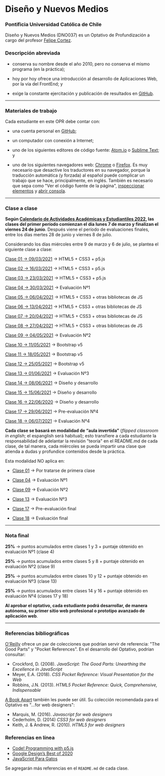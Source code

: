 # Diseño y Nuevos Medios

### Pontificia Universidad Católica de Chile

Diseño y Nuevos Medios (DNO037) es un Optativo de Profundización a cargo del profesor [Felipe Cortez](https://faco.cl/).

### Descripción abreviada

- conserva su nombre desde el año 2010, pero no conserva el mismo programa (en la práctica);

- hoy por hoy ofrece una introducción al desarrollo de Aplicaciones Web, por la vía del FrontEnd; y

- exige la constante ejercitación y publicación de resultados en [GitHub](https://github.com/).

- - - - - - - - - -

### Materiales de trabajo

Cada estudiante en este OPR debe contar con:

- una cuenta personal en [GitHub](https://github.com/join);

- un computador con conexión a Internet;

- uno de los siguientes editores de código fuente: [Atom.io](https://atom.io/) o [Sublime Text](https://www.sublimetext.com/); y

- uno de los siguientes navegadores web: [Chrome](https://www.google.com/intl/es-419/chrome/) o [Firefox](https://www.mozilla.org/es-CL/firefox/new/). Es muy necesario que desactive los traductores en su navegador, porque la traducción automática (y forzada) al español puede complicar un trabajo que se hace, principalmente, en inglés. También es necesario que sepa como "Ver el código fuente de la página", [inspeccionar elementos](https://support.hostinger.es/es/articles/2333029-como-inspeccionar-los-elementos-del-sitio-web) y [abrir consola](https://transferwise.com/es/help/articles/2954851/como-abrir-la-consola-de-tu-navegador).


- - - - - - - - -

### Clase a clase

**Según [Calendario de Actividades Académicas y Estudiantiles 2022](https://admisionyregistros.uc.cl/noticias-alumnos/1711-calendario-academico-5), las clases del primer período comienzan el día lunes 7 de marzo y finalizan el viernes 24 de junio**. Después viene el período de evaluaciones finales, entre los días mertes 28 de junio y viernes 8 de julio. 

Considerando los días miércoles entre 9 de marzo y 6 de julio, se plantea el siguiente clase a clase:


[Clase 01 → 09/03/2021](https://github.com/profesorfaco/dno037-2022/tree/main/clase-01) → HTML5 + CSS3 + p5.js

[Clase 02 → 16/03/2021](https://github.com/profesorfaco/dno037-2022/tree/main/clase-02) → HTML5 + CSS3 + p5.js

[Clase 03 → 23/03/2021](https://github.com/profesorfaco/dno037-2022/tree/main/clase-03) → HTML5 + CSS3 + p5.js

[Clase 04 → 30/03/2021](https://github.com/profesorfaco/dno037-2022/tree/main/clase-04) → Evaluación Nº1

[Clase 05 → 06/04/2021](https://github.com/profesorfaco/dno037-2022/tree/main/clase-05) → HTML5 + CSS3 + otras bibliotecas de JS

[Clase 06 → 13/04/2021](https://github.com/profesorfaco/dno037-2022/tree/main/clase-06) → HTML5 + CSS3 + otras bibliotecas de JS

[Clase 07 → 20/04/2021](https://github.com/profesorfaco/dno037-2022/tree/main/clase-07) → HTML5 + CSS3 + otras bibliotecas de JS

[Clase 08 → 27/04/2021](https://github.com/profesorfaco/dno037-2022/tree/main/clase-08) → HTML5 + CSS3 + otras bibliotecas de JS

[Clase 09 → 04/05/2021](https://github.com/profesorfaco/dno037-2022/tree/main/clase-09) → Evaluación Nº2

[Clase 10 → 11/05/2021](https://github.com/profesorfaco/dno037-2022/tree/main/clase-10) → Bootstrap v5

[Clase 11 → 18/05/2021](https://github.com/profesorfaco/dno037-2022/tree/main/clase-11) → Bootstrap v5

[Clase 12 → 25/05/2021](https://github.com/profesorfaco/dno037-2022/tree/main/clase-12) → Bootstrap v5

[Clase 13 → 01/06/2021](https://github.com/profesorfaco/dno037-2022/tree/main/clase-13) → Evaluación Nº3

[Clase 14 → 08/06/2021](https://github.com/profesorfaco/dno037-2022/tree/main/clase-14) → Diseño y desarrollo

[Clase 15 → 15/06/2021](https://github.com/profesorfaco/dno037-2022/tree/main/clase-15) → Diseño y desarrollo

[Clase 16 → 22/06/2020](https://github.com/profesorfaco/dno037-2022/tree/main/clase-16) → Diseño y desarrollo

[Clase 17 → 29/06/2021](https://github.com/profesorfaco/dno037-2022/tree/main/clase-17) → Pre-evaluación Nº4

[Clase 18 → 06/07/2021](https://github.com/profesorfaco/dno037-2022/tree/main/clase-18) → Evaluación Nº4

**Cada clase se basará en modalidad de “aula invertida”** (*flipped classroom in english*; el espanglish será habitual); esto transfiere a cada estudiante la responsabilidad de adelantar la revisión "teoría" en el README.md de cada clase, de tal manera, cada miércoles se pueda impartir una clase que atienda a dudas y profundice contenidos desde la práctica.

Esta modalidad NO aplica en:

- [Clase 01](https://github.com/profesorfaco/dno037-2022/tree/main/clase-03) → Por tratarse de primera clase

- [Clase 04](https://github.com/profesorfaco/dno037-2022/tree/main/clase-04) → Evaluación Nº1

- [Clase 09](https://github.com/profesorfaco/dno037-2022/tree/main/clase-09) → Evaluación Nº2

- [Clase 13](https://github.com/profesorfaco/dno037-2022/tree/main/clase-13) → Evaluación Nº3

- [Clase 17](https://github.com/profesorfaco/dno037-2022/tree/main/clase-17) → Pre-evaluación final

- [Clase 18](https://github.com/profesorfaco/dno037-2022/tree/main/clase-18) → Evaluación final

- - - - - - - -

### Nota final

**25%** → puntos acumulados entre clases 1 y 3 + puntaje obtenido en evaluación Nº1 (clase 4)

**25%** → puntos acumulados entre clases 5 y 8 + puntaje obtenido en evaluación Nº2 (clase 9)

**25%** → puntos acumulados entre clases 10 y 12 + puntaje obtenido en evaluación Nº3 (clase 13)

**25%** → puntos acumulados entre clases 14 y 16 + puntaje obtenido en evaluación Nº4 (clases 17 y 18)

**Al aprobar el optativo, cada estudiante podrá desarrollar, de manera autónoma, su primer sitio web profesional o prototipo avanzado de aplicación web**.

- - - - - - - 

### Referencias bibliográficas

[O'Reilly](http://shop.oreilly.com/) ofrece un par de colecciones que podrían servir de referencia: "The Good Parts" y "Pocket References". En el desarrollo del Optativo, podrían consultar: 

- Crockford, D. (2008). *JavaScript: The Good Parts: Unearthing the Excellence in JavaScript*
- Meyer, E.A. (2018). *CSS Pocket Reference: Visual Presentation for the Web*
- Robbins, J.N. (2013). *HTML5 Pocket Reference: Quick, Comprehensive, Indispensable*

[A Book Apart](https://abookapart.com/) también les puede ser útil. Su colección recomendada para el Optativo es "…for web designers":

- Marquis, M. (2016). *Javascript for web designers*
- Cederholm, D. (2014) *CSS3 for web designers*
- Keith, J. & Andrew, R. (2010). *HTML5 for web designers*

### Referencias en línea

- [Code! Programming with p5.js](https://youtube.com/playlist?list=PLRqwX-V7Uu6Zy51Q-x9tMWIv9cueOFTFA)
- [Google Design’s Best of 2020](https://design.google/library/google-design-2020/)
- [JavaScript Para Gatos](https://jsparagatos.com/)

Se agregarán más referencias en el `README.md` de cada clase.

